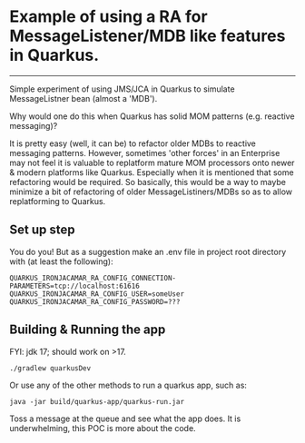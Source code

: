 # Example of using a RA for MessageListener/MDB like features in Quarkus. 
---
Simple experiment of using JMS/JCA in Quarkus to simulate MessageListner bean (almost a 'MDB').

Why would one do this when Quarkus has solid MOM patterns (e.g. reactive messaging)?

It is pretty easy (well, it can be) to refactor older MDBs to reactive messaging patterns.   However, sometimes 'other forces' in an Enterprise may not feel it is valuable to replatform mature MOM processors onto newer & modern platforms like Quarkus.  Especially when it is mentioned that some refactoring would be required.   So basically, this would be a way to maybe minimize a bit of refactoring of older MessageListiners/MDBs so as to allow replatforming to Quarkus.

## Set up step
You do you! But as a suggestion make an .env file in project root directory with (at least the following):

    QUARKUS_IRONJACAMAR_RA_CONFIG_CONNECTION-PARAMETERS=tcp://localhost:61616
    QUARKUS_IRONJACAMAR_RA_CONFIG_USER=someUser
    QUARKUS_IRONJACAMAR_RA_CONFIG_PASSWORD=???


## Building & Running the app
FYI:  jdk 17; should work on >17.

    ./gradlew quarkusDev

Or use any of the other methods to run a quarkus app, such as:

    java -jar build/quarkus-app/quarkus-run.jar

Toss a message at the queue and see what the app does.   It is underwhelming, this POC is more about the code.




